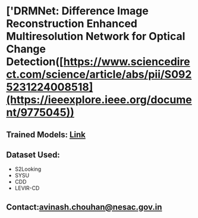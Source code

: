 # ['DRMNet: Difference Image Reconstruction Enhanced Multiresolution Network for Optical Change Detection([https://www.sciencedirect.com/science/article/abs/pii/S0925231224008518](https://ieeexplore.ieee.org/document/9775045)) 

## Trained Models: [Link](https://drive.google.com/drive/u/0/folders/1js2XbTFOiP1dESZsMCjBeuuufQkpj-xU)

## Dataset Used:
- S2Looking
- SYSU
- CDD
- LEVIR-CD



## Contact:avinash.chouhan@nesac.gov.in

